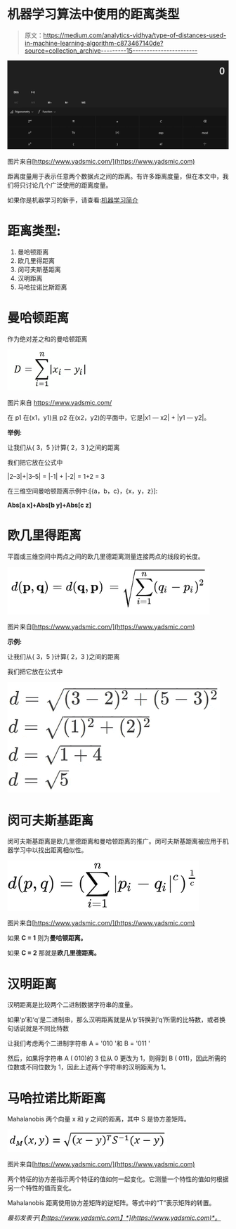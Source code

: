 # 机器学习算法中使用的距离类型

> 原文：<https://medium.com/analytics-vidhya/type-of-distances-used-in-machine-learning-algorithm-c873467140de?source=collection_archive---------15----------------------->

![](img/76a36584c1df6b021f963af9bb759e15.png)

图片来自[https://www.yadsmic.com/](https://www.yadsmic.com)

距离度量用于表示任意两个数据点之间的距离。有许多距离度量，但在本文中，我们将只讨论几个广泛使用的距离度量。

如果你是机器学习的新手，请查看:[机器学习简介](https://www.yadsmic.com/post/introduction-to-machine-learning)

# 距离类型:

1.  曼哈顿距离
2.  欧几里得距离
3.  闵可夫斯基距离
4.  汉明距离
5.  马哈拉诺比斯距离

# 曼哈顿距离

作为绝对差之和的曼哈顿距离

![](img/0c51aa60be6669c9dfe46160d06835c3.png)

图片来自 https://www.yadsmic.com/

在 p1 在(x1，y1)且 p2 在(x2，y2)的平面中，它是|x1 — x2| + |y1 — y2|。

**举例:**

让我们从{ 3，5 }计算{ 2，3 }之间的距离

我们把它放在公式中

|2–3|+|3–5| = |-1| + |-2| = 1+2 = 3

在三维空间曼哈顿距离示例中:[{a，b，c}，{x，y，z}]:

**Abs[a x]+Abs[b y]+Abs[c z]**

# 欧几里得距离

平面或三维空间中两点之间的欧几里德距离测量连接两点的线段的长度。

![](img/d48d23d42869fa669b9e6fd4afa846f7.png)

图片来自[https://www.yadsmic.com/](https://www.yadsmic.com)

**示例:**

让我们从{ 3，5 }计算{ 2，3 }之间的距离

我们把它放在公式中

![](img/92e79cb64e2e1c02b64faf3b2b23a4a3.png)

# 闵可夫斯基距离

闵可夫斯基距离是欧几里德距离和曼哈顿距离的推广。闵可夫斯基距离被应用于机器学习中以找出距离相似性。

![](img/509ef7a381355797b1d576d597862ae2.png)

图片来自[https://www.yadsmic.com/](https://www.yadsmic.com)

如果 **C = 1** 则为**曼哈顿距离。**

如果 **C = 2** 那就是**欧几里德距离。**

# 汉明距离

汉明距离是比较两个二进制数据字符串的度量。

如果‘p’和‘q’是二进制串，那么汉明距离就是从‘p’转换到‘q’所需的比特数，或者换句话说就是不同比特数

让我们考虑两个二进制字符串 A = '010 '和 B = '011 '

然后，如果将字符串 A ( 010)的 3 位从 0 更改为 1，则得到 B ( 011)，因此所需的位数或不同位数为 1，因此上述两个字符串的汉明距离为 1。

# 马哈拉诺比斯距离

Mahalanobis 两个向量 x 和 y 之间的距离，其中 S 是协方差矩阵。

![](img/d1099cf6a80103a03045db6a2bf17698.png)

图片来自[https://www.yadsmic.com/](https://www.yadsmic.com)

两个特征的协方差指示两个特征的值如何一起变化。它测量一个特性的值如何根据另一个特性的值而变化。

Mahalanobis 距离使用协方差矩阵的逆矩阵。等式中的“T”表示矩阵的转置。

*最初发表于*[*【https://www.yadsmic.com】*](https://www.yadsmic.com)*。*